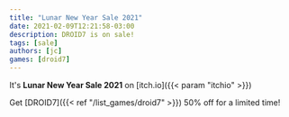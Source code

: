 ```yaml
---
title: "Lunar New Year Sale 2021"
date: 2021-02-09T12:21:58-03:00
description: DROID7 is on sale!
tags: [sale]
authors: [jc]
games: [droid7]
---
```


It's **Lunar New Year Sale 2021** on [itch.io]({{< param "itchio" >}})

Get [DROID7]({{< ref "/list_games/droid7" >}}) 50% off for a limited time!
